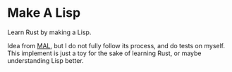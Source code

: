 # Make A Lisp

Learn Rust by making a Lisp.

Idea from [MAL](https://github.com/kanaka/mal), but I do not fully follow
its process, and do tests on myself. This implement is just a toy for the sake
of learning Rust, or maybe understanding Lisp better.
